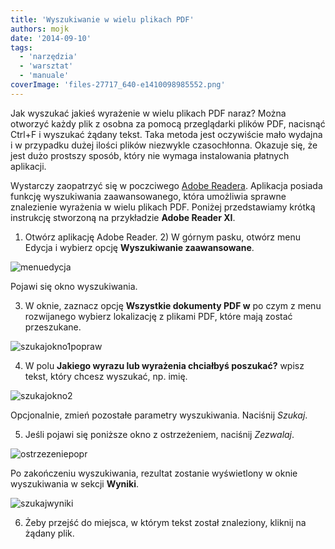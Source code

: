 ```yaml
---
title: 'Wyszukiwanie w wielu plikach PDF'
authors: mojk
date: '2014-09-10'
tags:
  - 'narzędzia'
  - 'warsztat'
  - 'manuale'
coverImage: 'files-27717_640-e1410098985552.png'
---
```


Jak wyszukać jakieś wyrażenie w wielu plikach PDF naraz? Można otworzyć każdy
plik z osobna za pomocą przeglądarki plików PDF, nacisnąć Ctrl+F i wyszukać
żądany tekst. Taka metoda jest oczywiście mało wydajna i w przypadku dużej
ilości plików niezwykle czasochłonna. Okazuje się, że jest dużo prostszy sposób,
który nie wymaga instalowania płatnych aplikacji.

<!--truncate-->

Wystarczy zaopatrzyć się w poczciwego
[Adobe Readera](http://get.adobe.com/pl/reader/). Aplikacja posiada funkcję
wyszukiwania zaawansowanego, która umożliwia sprawne znalezienie wyrażenia w
wielu plikach PDF. Poniżej przedstawiamy krótką instrukcję stworzoną na
przykładzie **Adobe Reader XI**.

1.  Otwórz aplikację Adobe Reader. 2) W górnym pasku, otwórz menu Edycja i
    wybierz opcję **Wyszukiwanie zaawansowane**.

![menuedycja](images/menuedycja.png)

Pojawi się okno wyszukiwania.

3. W oknie, zaznacz opcję **Wszystkie dokumenty PDF w** po czym z menu
   rozwijanego wybierz lokalizację z plikami PDF, które mają zostać przeszukane.

![szukajokno1popraw](images/szukajokno1popraw.png)

4. W polu **Jakiego wyrazu lub wyrażenia chciałbyś poszukać?** wpisz tekst,
   który chcesz wyszukać, np. imię.

![szukajokno2](images/szukajokno2.png)

Opcjonalnie, zmień pozostałe parametry wyszukiwania. Naciśnij _Szukaj_.

5. Jeśli pojawi się poniższe okno z ostrzeżeniem, naciśnij _Zezwalaj_.

![ostrzezeniepopr](images/ostrzezeniepopr.png)

Po zakończeniu wyszukiwania, rezultat zostanie wyświetlony w oknie wyszukiwania
w sekcji **Wyniki**.

![szukajwyniki](images/szukajwyniki.png)

6. Żeby przejść do miejsca, w którym tekst został znaleziony, kliknij na żądany
   plik.
